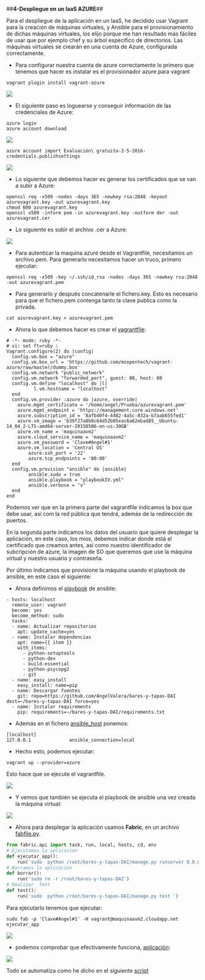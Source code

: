 ##**4-Despliegue en un IaaS AZURE**##


Para el despliegue de la aplicación en un IaaS, he decidido usar Vagrant para la creación de máquinas virtuales, y Ansible para el provisionamiento de dichas máquinas virtuales, los elijo porque me han resultado más fáciles de usar que por ejemplo chef y su árbol específico de directorios. Las máquinas virtuales se crearán en una cuenta de Azure, configurada correctamente.

* Para configurar nuestra cuenta de azure correctamente lo primero que tenemos que hacer es instalar es el provisionador azure para vagrant

```vagrant plugin install vagrant-azure```

![](http://i666.photobucket.com/albums/vv21/angelvalera/Ejercicios%20tema%206/Seleccioacuten_023_zpsrddsrwg7.png)


* El siguiente paso es loguearse y conseguir información de las credenciales de Azure:

```
azure login
azure account download
```

![](http://i666.photobucket.com/albums/vv21/angelvalera/Ejercicios%20tema%206/Seleccioacuten_024_zpsdfxi5axe.png)

```azure account import Evaluación\ gratuita-2-5-2016-credentials.publishsettings```

![](http://i666.photobucket.com/albums/vv21/angelvalera/Ejercicios%20tema%206/Seleccioacuten_025_zpsqvr4qpfj.png)


* Lo siguiente que debemos hacer es generar los certificados que se van a subir a Azure:

```
openssl req -x509 -nodes -days 365 -newkey rsa:2048 -keyout azurevagrant.key -out azurevagrant.key
chmod 600 azurevagrant.key
openssl x509 -inform pem -in azurevagrant.key -outform der -out azurevagrant.cer
```

* Lo siguiente es subir el archivo .cer a Azure:

![](http://i666.photobucket.com/albums/vv21/angelvalera/Ejercicios%20tema%206/Seleccioacuten_026_zpslehlmd7g.png)

* Para autenticar la maquina azure desde el Vagrantfile, necesitamos un archivo.pem. Para generarlo necesitamos hacer un truco, primero ejecutar:

```
openssl req -x509 -key ~/.ssh/id_rsa -nodes -days 365 -newkey rsa:2048 -out azurevagrant.pem
```

* Para generarlo y después concatenarle el fichero.key. Esto es necesario para que el fichero.pem contenga tanto la clave publica como la privada.

```
cat azurevagrant.key > azurevagrant.pem 
```
* Ahora lo que debemos hacer es crear el [vagrantfile](https://github.com/AngelValera/bares-y-tapas-DAI/blob/master/despliegueAzure/Vagrantfile):

```
# -*- mode: ruby -*-
# vi: set ft=ruby :
Vagrant.configure(2) do |config|
  config.vm.box = "azure"
  config.vm.box_url = 'https://github.com/msopentech/vagrant-azure/raw/master/dummy.box'
  config.vm.network "public_network"
  config.vm.network "forwarded_port", guest: 80, host: 80
  config.vm.define "localhost" do |l|
          l.vm.hostname = "localhost"
  end
  config.vm.provider :azure do |azure, override|
    azure.mgmt_certificate = '/home/angel/Prueba/azurevagrant.pem'
    azure.mgmt_endpoint = 'https://management.core.windows.net'
    azure.subscription_id = '8afb40f4-4482-4a5c-832a-b7aab655fed1'
    azure.vm_image = 'b39f27a8b8c64d52b05eac6a62ebad85__Ubuntu-14_04_2-LTS-amd64-server-20150506-en-us-30GB'
    azure.vm_name = 'maquinaavm2'
    azure.cloud_service_name = 'maquinaavm2'
    azure.vm_password = 'Clave#Angel#1'
    azure.vm_location = 'Central US'
        azure.ssh_port = '22'
        azure.tcp_endpoints = '80:80'
  end
  config.vm.provision "ansible" do |ansible|
        ansible.sudo = true
        ansible.playbook = "playbookIV.yml"
        ansible.verbose = "v"
  end
end
```

Podemos ver que en la primera parte del vagrantfile indicamos la box que debe usar, así com la red pública que tendrá, además de la redirección de puertos.

En la segunda parte indicamos los datos del usuario que quiere desplegar la aplicación, en este caso, los mios, debemos indicar donde está el certificado que creamos antes, así como nuestro identificador de subcripción de azure, la imagen de SO que queremos que use la máquina virtual y nuestro usuario y contraseña.

Por último indicamos que provisione la máquina usando el playbook de ansible, en este caso el siguiente:

* Ahora definimos el [playbook](https://github.com/AngelValera/bares-y-tapas-DAI/blob/master/despliegueAzure/playbookIV.yml) de ansible:

```YML
- hosts: localhost
  remote_user: vagrant
  become: yes
  become_method: sudo
  tasks:
  - name: Actualizar repositorios
    apt: update_cache=yes
  - name: Instalar dependencias
    apt: name={{ item }}
    with_items:
      - python-setuptools
      - python-dev
      - build-essential
      - python-psycopg2
      - git
  - name: easy_install
    easy_install: name=pip
  - name: Descargar fuentes
    git: repo=https://github.com/AngelValera/bares-y-tapas-DAI dest=~/bares-y-tapas-DAI force=yes
  - name: Instalar requirements
    pip: requirements=~/bares-y-tapas-DAI/requirements.txt
```
* Además en el fichero [ansible_host](https://github.com/AngelValera/bares-y-tapas-DAI/blob/master/despliegueAzure/ansible_hosts) ponemos:

```
[localhost]
127.0.0.1              ansible_connection=local
```

* Hecho esto, podemos ejecutar:

```
vagrant up --provider=azure
```

Esto hace que se ejecute el vagrantfile. 

![](http://i666.photobucket.com/albums/vv21/angelvalera/Ejercicios%20tema%206/Seleccioacuten_002_zpsc3tsonux.png)

* Y vemos que también se ejecuta el playbook de ansible una vez creada la máquina virtual:

![](http://i666.photobucket.com/albums/vv21/angelvalera/Ejercicios%20tema%206/Seleccioacuten_003_zpsylr2hhzb.png)


* Ahora para desplegar la aplicación usamos **Fabric**, en un archivo [fabfile.py](https://github.com/AngelValera/bares-y-tapas-DAI/blob/master/fabfile.py).

```python
from fabric.api import task, run, local, hosts, cd, env
# Ejecutamos la aplicacion
def ejecutar_app():
    run('sudo  python /root/bares-y-tapas-DAI/manage.py runserver 0.0.0.0:80')
# Borramos la aplicacion
def borrar():
    run('sudo rm -r /root/bares-y-tapas-DAI')
# Realizar  Test
def test():
	run('sudo  python /root/bares-y-tapas-DAI/manage.py test ')
```
Para ejecutarlo tenemos que ejecutar:

```
sudo fab -p 'Clave#Angel#1' -H vagrant@maquinaavm2.cloudapp.net ejecutar_app
```

![](http://i666.photobucket.com/albums/vv21/angelvalera/Proyecto%20final/Seleccioacuten_011_zpscxuy4rvj.png)

* podemos comprobar que efectivamente funciona, [aplicación](http://maquinaavm2.cloudapp.net/):

![](http://i666.photobucket.com/albums/vv21/angelvalera/Proyecto%20final/Seleccioacuten_012_zps2ccmkcp0.png)

Todo se automatiza como he dicho en el siguiente [script](https://github.com/AngelValera/bares-y-tapas-DAI/blob/master/Scripts/azure.sh)